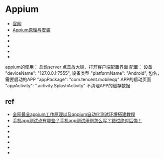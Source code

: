 # Appium

* [官网](https://github.com/appium/appium-desktop/releases/latest)
* [Appium原理与安装](http://www.byhy.net/tut/auto/appium/01/)
* []()
* []()
* []()
* []()
* []()




appium的使用：
启动server
点击放大镜，打开客户端配置界面
配置：
    设备
    "deviceName": "127.0.0.1:7555",
    设备类型
    "platformName": "Android",
    包名，需要启动的APP
    "appPackage": "com.tencent.mobileqq"
    APP的启动页面
    "appActivity": ".activity.SplashActivity"
    不清理APP的缓存数据
    





## ref
* [全网最全appium工作原理以及appium自动化测试环境搭建教程](https://blog.csdn.net/weixin_48500307/article/details/108554118)
* [手机app测试点有哪些？手机app测试用例怎么写？错过绝对后悔！](https://blog.csdn.net/weixin_48500307/article/details/108554088)
* []()
* []()
* []()
* []()
* []()
* []()
